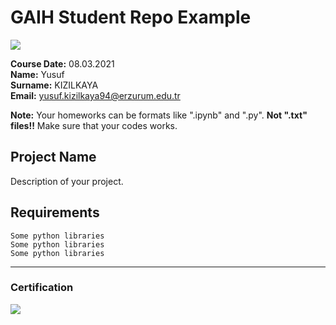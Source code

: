 # GAIH Student Repo Example
![](img/newlogo.png)

**Course Date:** 08.03.2021  
**Name:** Yusuf  
**Surname:** KIZILKAYA  
**Email:** yusuf.kizilkaya94@erzurum.edu.tr  

**Note:** Your homeworks can be formats like ".ipynb" and ".py". **Not ".txt" files!!** Make sure that your codes works.  

## Project Name
Description of your project.

## Requirements
```
Some python libraries
Some python libraries
Some python libraries
```
---

### Certification
![](img/TopLearnerCertificate.png)

